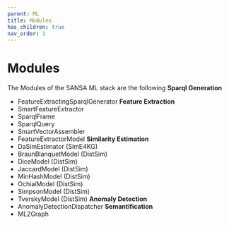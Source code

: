 ```yaml
---
parent: ML
title: Modules
has_children: true
nav_order: 1
---
```

# Modules
The Modules of the SANSA ML stack are the following
**Sparql Generation**
- FeatureExtractingSparqlGenerator
**Feature Extraction**
- SmartFeatureExtractor
- SparqlFrame
- SparqlQuery
- SmartVectorAssembler
- FeatureExtractorModel
**Similarity Estimation**
- DaSimEstimator (SimE4KG)
- BraunBlanquetModel (DistSim)
- DiceModel (DistSim)
- JaccardModel (DistSim)
- MinHashModel (DistSim)
- OchiaiModel (DistSim)
- SimpsonModel (DistSim)
- TverskyModel (DistSim)
**Anomaly Detection**
- AnomalyDetectionDispatcher
**Semantification**
- ML2Graph
